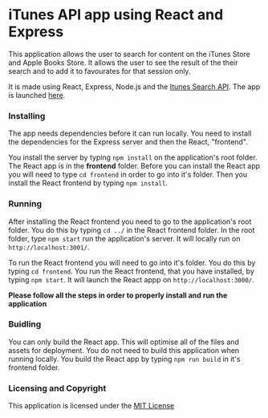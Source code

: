 # iTunes API app using React and Express

This application allows the user to search for content on the iTunes Store and Apple Books Store. It allows the user to see the result of the their search and
to add it to favourates for that session only.

It is made using React, Express, Node.js and the [Itunes Search API](https://affiliate.itunes.apple.com/resources/documentation/itunes-store-web-service-search-api/).
The app is launched [here]( https://tk-itunes-app.herokuapp.com/ ).

### Installing

The app needs dependencies before it can run locally. You need to install the dependencies for the Express server and then the React, "frontend".

You install the server by typing ``npm install`` on the application's root folder. The React app is in the **frontend** folder. Before you can install the React app you will
need to type ``cd frontend`` in order to go into it's folder. Then you install the React frontend by typing 
``npm install``.


### Running

After installing the React frontend you need to go to the application's root folder. You do this by typing ``cd ../`` in the React frontend folder.
In the root folder, type ``npm start`` run the application's server. It will locally run on ``http://localhost:3001/``.

To run the React frontend you will need to go into it's folder. You do this by typing ``cd frontend``. You run the React frontend, that you have installed, by typing
``npm start``. It will launch the React appp on ``http://localhost:3000/``.

**Please follow all the steps in order to properly install and run the application**


### Buidling

You can only build the React app. This will optimise all of the files and assets for deployment. You do not need to build this application when running locally.
You build the React app by typing ``npm run build`` in it's frontend folder.


### Licensing and Copyright

This application is licensed under the [MIT License](LICENSE)
